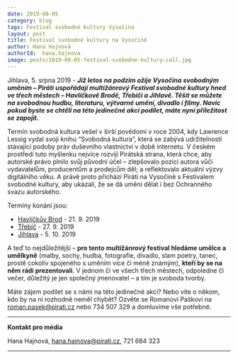 ```yaml
---
date: 2019-08-05
category: blog
tags: Festival svobodné kultury Vysočina
layout: post
title: Festival svobodné kultury na Vysočině
author: Hana Hajnová
authorId:  hana.hajnova
image: posts/2019-08-05-festival-svobodne-kultury-call.jpg
---
```


Jihlava, 5. srpna 2019 - ***Již letos na podzim ožije Vysočina svobodným uměním – Piráti uspořádají multižánrový Festival svobodné kultury hned ve třech městech – Havlíčkově Brodě, Třebíči a Jihlavě. Těšit se můžete na svobodnou hudbu, literaturu, výtvarné umění, divadlo i filmy. Navíc pokud byste se chtěli na této jedinečné akci podílet, máte nyní příležitost se zapojit.***

Termín svobodná kultura vešel v širší povědomí v roce 2004, kdy Lawrence Lessig vydal svoji knihu “Svobodná kultura”, která se zabývá udržitelností stávající podoby práv duševního vlastnictví v době internetu. V českém prostředí tuto myšlenku nejvíce rozvíjí Pirátská strana, která chce, aby autorské právo plnilo svůj původní účel – zlepšovalo pozici autora vůči vydavatelům, producentům a prodejcům děl; a reflektovalo aktuální výzvy digitálního věku. A právě proto přichází Piráti na Vysočině s Festivalem svobodné kultury, aby ukázali, že se dá umění dělat i bez Ochranného svazu autorského.

Termíny konání jsou:

* [Havlíčkův Brod](https://www.facebook.com/events/408029136496136) - 21. 9. 2019
* [Třebíč](https://www.facebook.com/events/475204009911769) - 27. 9. 2019
* [Jihlava](https://www.facebook.com/events/493176581450962) - 5. 10. 2019

A teď to nejdůležitější – **pro tento multižánrový festival hledáme umělce a umělkyně** (malby, sochy, hudba, fotografie, divadlo, slam poetry, tanec, prostě cokoliv spojeného s uměním více či méně známým), **kteří by se na něm rádi prezentovali**. V jednom či ve všech třech městech, odpoledne či večer, důležitý je jen společný jmenovatel – a tím je svoboda tvorby.

Máte zájem podílet se s námi na této jedinečné akci? Nebo víte o někom, kdo by na ní rozhodně neměl chybět? Ozvěte se Romanovi Paškovi na <roman.pasek@pirati.cz> nebo 734 507 329 a domluvíme vše potřebné.

---

**Kontakt pro média**

Hana Hajnová, hana.hajnova@pirati.cz, 721 684 323

---

